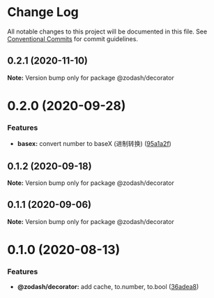 # Change Log

All notable changes to this project will be documented in this file.
See [Conventional Commits](https://conventionalcommits.org) for commit guidelines.

## 0.2.1 (2020-11-10)

**Note:** Version bump only for package @zodash/decorator





# 0.2.0 (2020-09-28)


### Features

* **basex:** convert number to baseX (进制转换) ([95a1a2f](https://github.com/zcorky/zodash/commit/95a1a2f361d73de5caa3b8e297c1643e97e40983))





## 0.1.2 (2020-09-18)

**Note:** Version bump only for package @zodash/decorator





## 0.1.1 (2020-09-06)

**Note:** Version bump only for package @zodash/decorator





# 0.1.0 (2020-08-13)


### Features

* **@zodash/decorator:** add cache, to.number, to.bool ([36adea8](https://github.com/zcorky/zodash/commit/36adea84a3612e6dac4e2c32749e7e44aec55f75))

